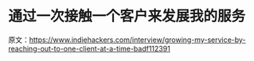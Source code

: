 # 通过一次接触一个客户来发展我的服务

原文：<https://www.indiehackers.com/interview/growing-my-service-by-reaching-out-to-one-client-at-a-time-badf112391>